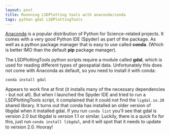 ```yaml
---
layout: post
title: Runnning LSDPlotting tools with anaconda/conda
tags: python gdal LSDPlottingTools
---
```


[Anaconda](https://www.continuum.io/downloads) is a popular distribution of Python for Science-related projects. It comes with a very good Python IDE (Spyder) as part of the package. As well as a python package manager that is easy to use called **conda**. (Which is better IMO than the default **pip** package manager). 

The LSDPlottingTools python scripts require a module called **gdal**, which is used for reading different types of geospatial data. Unfortunately this does not come with Anaconda as default, so you need to install it with conda:

`conda install gdal`

Appears to work fine at first (it installs many of the necessary dependencies - but not all). But when I launched the Spyder IDE and tried to run a LSDPlottingTools script, it complained that it could not find the `ligdal.so.20` shared library. It turns out that conda has installed an older version of libgdal when it installed gdal. If you run `conda list` you'll see that gdal is version 2.0 but libgdal is version 1.1 or similar. Luckily, there is a quick fix for this, just run `conda install libgdal`, and it will spot that it needs to update to version 2.0. Hooray!
